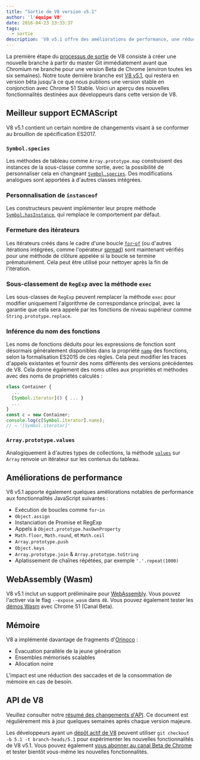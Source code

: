 ```yaml
---
title: "Sortie de V8 version v5.1"
author: 'l'équipe V8'
date: 2016-04-23 13:33:37
tags:
  - sortie
description: 'V8 v5.1 offre des améliorations de performance, une réduction des saccades et de la consommation de mémoire, ainsi qu'un support accru des fonctionnalités du langage ECMAScript.'
---
```

La première étape du [processus de sortie](/docs/release-process) de V8 consiste à créer une nouvelle branche à partir du master Git immédiatement avant que Chromium ne branche pour une version Beta de Chrome (environ toutes les six semaines). Notre toute dernière branche est [V8 v5.1](https://chromium.googlesource.com/v8/v8.git/+log/branch-heads/5.1), qui restera en version bêta jusqu'à ce que nous publions une version stable en conjonction avec Chrome 51 Stable. Voici un aperçu des nouvelles fonctionnalités destinées aux développeurs dans cette version de V8.

<!--truncate-->
## Meilleur support ECMAScript

V8 v5.1 contient un certain nombre de changements visant à se conformer au brouillon de spécification ES2017.

### `Symbol.species`

Les méthodes de tableau comme `Array.prototype.map` construisent des instances de la sous-classe comme sortie, avec la possibilité de personnaliser cela en changeant [`Symbol.species`](https://developer.mozilla.org/fr/docs/Web/JavaScript/Reference/Objets_globaux/Symbol/species). Des modifications analogues sont apportées à d'autres classes intégrées.

### Personnalisation de `instanceof`

Les constructeurs peuvent implémenter leur propre méthode [`Symbol.hasInstance`](https://developer.mozilla.org/fr/docs/Web/JavaScript/Reference/Objets_globaux/Symbol#Autres_symboles), qui remplace le comportement par défaut.

### Fermeture des itérateurs

Les itérateurs créés dans le cadre d'une boucle [`for`-`of`](https://developer.mozilla.org/fr/docs/Web/JavaScript/Reference/Instructions/for...of) (ou d'autres itérations intégrées, comme l'opérateur [spread](https://developer.mozilla.org/fr/docs/Web/JavaScript/Reference/Opérateurs/Spread_operator)) sont maintenant vérifiés pour une méthode de clôture appelée si la boucle se termine prématurément. Cela peut être utilisé pour nettoyer après la fin de l'itération.

### Sous-classement de `RegExp` avec la méthode `exec`

Les sous-classes de `RegExp` peuvent remplacer la méthode `exec` pour modifier uniquement l'algorithme de correspondance principal, avec la garantie que cela sera appelé par les fonctions de niveau supérieur comme `String.prototype.replace`.

### Inférence du nom des fonctions

Les noms de fonctions déduits pour les expressions de fonction sont désormais généralement disponibles dans la propriété [`name`](https://developer.mozilla.org/fr/docs/Web/JavaScript/Reference/Objets_globaux/Function/name) des fonctions, selon la formalisation ES2015 de ces règles. Cela peut modifier les traces d'appels existantes et fournir des noms différents des versions précédentes de V8. Cela donne également des noms utiles aux propriétés et méthodes avec des noms de propriétés calculés :

```js
class Container {
  ...
  [Symbol.iterator]() { ... }
  ...
}
const c = new Container;
console.log(c[Symbol.iterator].name);
// → '[Symbol.iterator]'
```

### `Array.prototype.values`

Analogiquement à d'autres types de collections, la méthode [`values`](https://developer.mozilla.org/fr/docs/Web/JavaScript/Reference/Objets_globaux/Array/values) sur `Array` renvoie un itérateur sur les contenus du tableau.

## Améliorations de performance

V8 v5.1 apporte également quelques améliorations notables de performance aux fonctionnalités JavaScript suivantes :

- Exécution de boucles comme `for`-`in`
- `Object.assign`
- Instanciation de Promise et RegExp
- Appels à `Object.prototype.hasOwnProperty`
- `Math.floor`, `Math.round`, et `Math.ceil`
- `Array.prototype.push`
- `Object.keys`
- `Array.prototype.join` & `Array.prototype.toString`
- Aplatissement de chaînes répétées, par exemple `'.'.repeat(1000)`

## WebAssembly (Wasm)

V8 v5.1 inclut un support préliminaire pour [WebAssembly](/blog/webassembly-experimental). Vous pouvez l'activer via le flag `--expose_wasm` dans `d8`. Vous pouvez également tester les [démos Wasm](https://webassembly.github.io/demo/) avec Chrome 51 (Canal Beta).

## Mémoire

V8 a implémenté davantage de fragments d'[Orinoco](/blog/orinoco) :

- Évacuation parallèle de la jeune génération
- Ensembles mémorisés scalables
- Allocation noire

L'impact est une réduction des saccades et de la consommation de mémoire en cas de besoin.

## API de V8

Veuillez consulter notre [résumé des changements d'API](https://bit.ly/v8-api-changes). Ce document est régulièrement mis à jour quelques semaines après chaque version majeure.

Les développeurs ayant un [dépôt actif de V8](https://v8.dev/docs/source-code#using-git) peuvent utiliser `git checkout -b 5.1 -t branch-heads/5.1` pour expérimenter les nouvelles fonctionnalités de V8 v5.1. Vous pouvez également [vous abonner au canal Beta de Chrome](https://www.google.com/chrome/browser/beta.html) et tester bientôt vous-même les nouvelles fonctionnalités.
